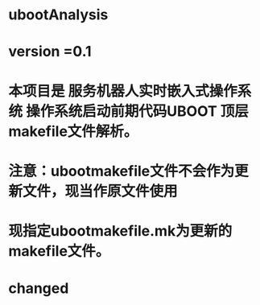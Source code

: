 # ubootAnalysis
# version =0.1
# 本项目是 服务机器人实时嵌入式操作系统 操作系统启动前期代码UBOOT 顶层makefile文件解析。
# 
# 注意：ubootmakefile文件不会作为更新文件，现当作原文件使用
#      现指定ubootmakefile.mk为更新的makefile文件。
# changed 
